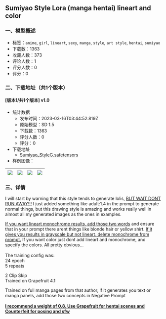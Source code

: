 ## Sumiyao Style Lora (manga hentai) lineart and color
### 一、模型概述

- 标签：`anime`, `girl`, `lineart`, `sexy`, `manga`, `style`, `art style`, `hentai`, `sumiyao`
- 下载数：1363
- 收藏人数：373
- 评论人数：1
- 评分人数：0
- 评分：0

### 二、下载地址（共1个版本）

#### [版本1/共1个版本] v1.0

- 统计数据
  - 发布时间：2023-03-16T03:44:52.819Z
  - 原始模型：SD 1.5
  - 下载数：1363
  - 评分人数：0
  - 评分：0
- 下载地址
  - [Sumiyao_StyleG.safetensors](https://civitai.com/api/download/models/23932)
- 样例图像：

| <img src="https://image.civitai.com/xG1nkqKTMzGDvpLrqFT7WA/895c7a61-1f3f-4ce0-317d-e8fb9ad1ea00/width=450/259975.jpeg" /> | <img src="https://image.civitai.com/xG1nkqKTMzGDvpLrqFT7WA/b9bf320d-e1e7-471f-0b84-aa98a51ffd00/width=450/259959.jpeg" /> | <img src="https://image.civitai.com/xG1nkqKTMzGDvpLrqFT7WA/858ad259-d85d-421e-7a71-eca28518b000/width=450/259958.jpeg" /> | <img src="https://image.civitai.com/xG1nkqKTMzGDvpLrqFT7WA/24180f5c-4c3e-4a6d-74c1-382b91721400/width=450/259974.jpeg" /> |
| ---- | ---- | ---- | ---- |


### 三、详情
<p>I will start by warning that this style tends to generate lolis, <u>BUT WAIT DONT RUN AWAY!!!</u> I just added something like adult:1.4 in the prompt to generate normal things, but this drawing style is amazing and works really well in almost all my generated images as the ones in examples. </p><p></p><p><u>If you want lineart monochrome results, add those two words</u> and ensure that in your prompt there arent things like blonde hair or yellow shirt. <u>If it gives you results in grayscale but not lineart, delete monochrome from prompt.</u> If you want color just dont add lineart and monochrome, and specify the colors. All pretty obvious...<br /><br />The training config was:<br />24 epoch<br />5 repeats</p><p>2 Clip Skip<br />Trained on Grapefruit 4.1</p><p>Trained on full manga pages from that author, if it generates you text or manga panels, add those two concepts in Negative Prompt<br /><br /><strong><u>I recommend a weight of 0.8. Use Grapefruit for hentai scenes and Counterfeit for posing and sfw</u></strong><br /><br /></p>